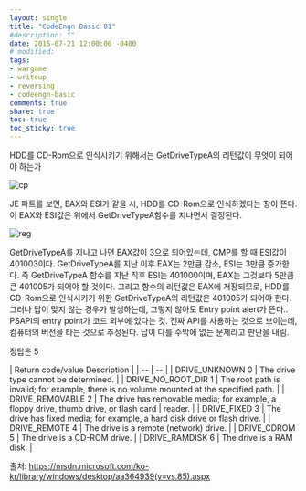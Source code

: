 ```yaml
---
layout: single
title: "CodeEngn Basic 01"
#description: ""
date: 2015-07-21 12:00:00 -0400
# modified: 
tags: 
- wargame
- writeup
- reversing
- codeengn-basic
comments: true
share: true
toc: true
toc_sticky: true
---
```


HDD를 CD-Rom으로 인식시키기 위해서는 GetDriveTypeA의 리턴값이 무엇이 되어야 하는가


![cp]({{site.url}}{{site.baseurl}}/assets/images/2015-07-21-CodeEngn-Basic-01/0.png)

JE 파트를 보면, EAX와 ESI가 같을 시, HDD를 CD-Rom으로 인식하겠다는 창이 뜬다. 이 EAX와 ESI값은 위에서 GetDriveTypeA함수를 지나면서 결정된다.

![reg]({{site.url}}{{site.baseurl}}/assets/images/2015-07-21-CodeEngn-Basic-01/1.png)

GetDriveTypeA를 지나고 나면 EAX값이 3으로 되어있는데, CMP를 할 때 ESI값이 401003이다. GetDriveTypeA를 지난 이후 EAX는 2만큼 감소, ESI는 3만큼 증가한다. 즉 GetDriveTypeA 함수를 지난 직후 ESI는 401000이며, EAX는 그것보다 5만큼 큰 401005가 되어야 할 것이다. 그리고 함수의 리턴값은 EAX에 저장되므로, HDD를 CD-Rom으로 인식시키기 위한 GetDriveTypeA의 리턴값은 401005가 되어야 한다.
그러나 답이 맞지 않는 경우가 발생하는데, 그렇지 않아도 Entry point alert가 뜬다.. PSAPI의 entry point가 코드 외부에 있다는 것. 진짜 API를 사용하는 것으로 보이는데, 컴퓨터의 버전을 타는 것으로 추정된다. 답이 다를 수밖에 없는 문제라고 판단을 내림.

정답은 5


| Return code/value	Description |
| -- | -- |
| DRIVE_UNKNOWN 0	| The drive type cannot be determined. |
| DRIVE_NO_ROOT_DIR 1	| The root path is invalid; for example, there is no volume mounted at the specified path. |
| DRIVE_REMOVABLE 2	| The drive has removable media; for example, a floppy drive, thumb drive, or flash card | reader. |
| DRIVE_FIXED 3	| The drive has fixed media; for example, a hard disk drive or flash drive. |
| DRIVE_REMOTE 4	| The drive is a remote (network) drive. |
| DRIVE_CDROM 5	| The drive is a CD-ROM drive. |
| DRIVE_RAMDISK 6	| The drive is a RAM disk. |


출처: https://msdn.microsoft.com/ko-kr/library/windows/desktop/aa364939(v=vs.85).aspx
